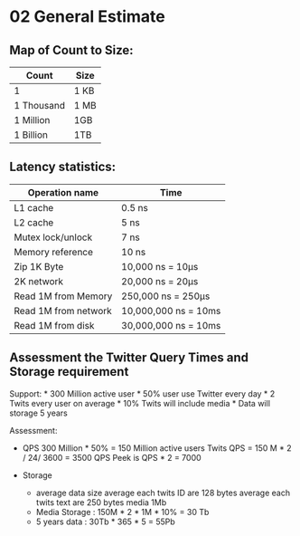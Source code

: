 # 02 General Estimate

## Map of Count to Size:

| Count      | Size   |
|------------|--------|
|1           | 1 KB   |
|1 Thousand  | 1 MB   |
|1 Million   | 1GB    |
|1 Billion   | 1TB    |


## Latency statistics:

| Operation name      | Time                                 |
|---------------------|--------------------------------------|
| L1 cache            | 0.5 ns                               |
| L2 cache            | 5 ns                                 |
| Mutex lock/unlock   | 7 ns                                 |
| Memory reference    | 10 ns                                |
| Zip 1K Byte         | 10,000 ns = 10μs                     |
| 2K network          | 20,000 ns = 20μs                     |
| Read 1M from Memory | 250,000 ns = 250μs                   |
| Read 1M from network| 10,000,000 ns = 10ms                 |
| Read 1M from disk   | 30,000,000 ns = 10ms                 |


## Assessment the Twitter Query Times and Storage requirement

Support:
    * 300 Million active user
    * 50% user use Twitter every day
    * 2 Twits every user on average
    * 10% Twits will include media
    * Data will storage 5 years

Assessment: 
* QPS
    300 Million * 50% = 150 Million active users
    Twits QPS = 150 M * 2 / 24/ 3600 = 3500 QPS
    Peek is QPS * 2 = 7000

* Storage
    * average data size
        average each twits ID are 128 bytes
        average each twits text are 250 bytes
        media 1Mb
    * Media Storage : 150M * 2 * 1M * 10% = 30 Tb
    * 5 years data : 30Tb * 365 * 5 = 55Pb
